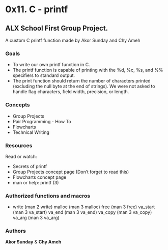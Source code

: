 # 0x11. C - printf

## ALX School First Group Project.
A custom C printf function made by Akor Sunday and Chy Ameh

### Goals

- To write our own printf function in C.
- The printf function is capable of printing with the %d, %c, %s, and %% specifiers to standard output.
- The print function should return the number of characters printed (excluding the null byte at the end of strings). We were not asked to handle flag   characters, field width, precision, or length.

### Concepts

- Group Projects
- Pair Programming - How To
- Flowcharts
- Technical Writing


### Resources

Read or watch:

 - Secrets of printf
 - Group Projects concept page (Don’t forget to read this)
 - Flowcharts concept page
 - man or help: printf (3)

### Authorized functions and macros

- write (man 2 write) malloc (man 3 malloc) free (man 3 free) va_start (man 3 va_start) va_end (man 3 va_end) va_copy (man 3 va_copy) va_arg (man 3 va_arg)

### Authors

**Akor Sunday** & **Chy Ameh**